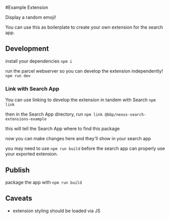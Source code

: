 #Example Extension

Display a random emoji!

You can use this as boilerplate to create your own extension for the search app.

## Development

install your dependencies
```npm i```

run the parcel webserver so you can develop the extension independently!
```npm run dev```

### Link with Search App

You can use linking to develop the extension in tandem with Search
```npm link```

then in the Search App directory, run
```npm link @bbp/nexus-search-extensions-example ```

this will tell the Search App where to find this package

now you can make changes here and they'll show in your search app

you may need to use ```npm run build``` before the search app can properly use your exported extension.

## Publish

package the app with
```npm run build```

## Caveats

- extension styling should be loaded via JS

